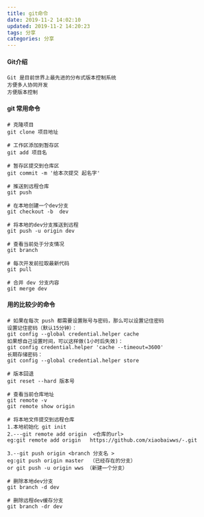 ```yaml
---
title: git命令
date: 2019-11-2 14:02:10
updated: 2019-11-2 14:20:23
tags: 分享
categories: 分享
---
```


#### Git介绍
    Git 是目前世界上最先进的分布式版本控制系统
    方便多人协同开发
    方便版本控制
    
#### git 常用命令
    
    # 克隆项目
    git clone 项目地址
    
    # 工作区添加到暂存区
    git add 项目名
    
    # 暂存区提交到仓库区
    git commit -m '给本次提交 起名字'
    
    # 推送到远程仓库
    git push
    
    # 在本地创建一个dev分支
    git checkout -b  dev
    
    # 将本地的dev分支推送到远程
    git push -u origin dev
    
    # 查看当前处于分支情况
    git branch
    
    # 每次开发前拉取最新代码 
    git pull
    
    # 合并 dev 分支内容
    git merge dev 

#### 用的比较少的命令

    # 如果在每次 push 都需要设置账号与密码，那么可以设置记住密码
    设置记住密码（默认15分钟）：
    git config --global credential.helper cache
    如果想自己设置时间，可以这样做(1小时后失效)：
    git config credential.helper 'cache --timeout=3600'
    长期存储密码：
    git config --global credential.helper store
    
    # 版本回退
    git reset --hard 版本号
     
    # 查看当前仓库地址
    git remote -v
    git remote show origin
    
    # 将本地文件提交到远程仓库
    1.本地初始化 git init
    2.---git remote add origin  <仓库的url>
	eg:git remote add origin   https://github.com/xiaobaiwws/-.git

    3.--git push origin <branch 分支名 >
	eg:git push origin master  （已经存在的分支）
	or git push -u origin wws （新建一个分支）
	
	# 删除本地dev分支
	git branch -d dev 
	
	# 删除远程dev缓存分支
	git branch -dr dev 
